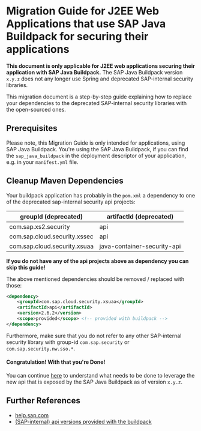 # Migration Guide for J2EE Web Applications that use SAP Java Buildpack for securing their applications


**This document is only applicable for J2EE web applications securing their application with SAP Java Buildpack.** The SAP Java Buildpack version `x.y.z` does not any longer use Spring and deprecated SAP-internal security libraries. 

This migration document is a step-by-step guide explaining how to replace your dependencies to the deprecated SAP-internal security libraries with the open-sourced ones.

## Prerequisites

Please note, this Migration Guide is only intended for applications, using SAP Java Buildpack. You're using the SAP Java Buildpack, if you can find the `sap_java_buildpack` in the deployment descriptor of your application, e.g. in your `manifest.yml` file.


## Cleanup Maven Dependencies <a name="maven"></a>

Your buildpack application has probably in the `pom.xml` a dependency to one of the deprecated sap-internal security api projects:

groupId (deprecated) | artifactId (deprecated) 
--- | --- 
com.sap.xs2.security | api 
com.sap.cloud.security.xssec | api 
com.sap.cloud.security.xsuaa | java-container-security-api 

**If you do not have any of the api projects above as dependency you can skip this guide!**

The above mentioned dependencies should be removed / replaced with those:

```xml
<dependency>
    <groupId>com.sap.cloud.security.xsuaa</groupId>
    <artifactId>api</artifactId>
    <version>2.6.2</version>
    <scope>provided</scope> <!-- provided with buildpack -->
</dependency>
```

Furthermore, make sure that you do not refer to any other SAP-internal security library with group-id `com.sap.security` or `com.sap.security.nw.sso.*`. 

#### Congratulation! With that you're Done!
You can continue [here](Migration_SAPJavaBuildpackProjects_V2.md) to understand what needs to be done to leverage the new api that is exposed by the SAP Java Buildpack as of version `x.y.z`.


## Further References
- [help.sap.com](https://help.sap.com/viewer/65de2977205c403bbc107264b8eccf4b/Cloud/en-US/ead7ee64f96f4c42bacbf0ae23d4135b.html)
- [(SAP-internal) api versions provided with the buildpack](https://wiki.wdf.sap.corp/wiki/display/xs2java/Component+Versions)


